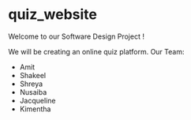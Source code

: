 # quiz_website

Welcome to our Software Design Project ! 

We will be creating an online quiz platform.
Our Team:

- Amit 
- Shakeel
- Shreya
- Nusaiba
- Jacqueline
- Kimentha
